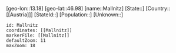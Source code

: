 ﻿---
location: [46.98,13.18]
mapzoom: [7,12] 
mapmarker: city 
type: City
tags:
- geo/City


SpocWebEntityId: 32235
isDeleted: false
confidential: public

---
[geo-lon::13.18]
[geo-lat::46.98]
[name::Mallnitz]
[State::]
[Country::[[Austria]]]
[StateId::]
[Population::]
[Unknown::]


```leaflet
id: Mallnitz
coordinates: [[Mallnitz]]
markerFile: [[Mallnitz]]
defaultZoom: 11 
maxZoom: 18
```
